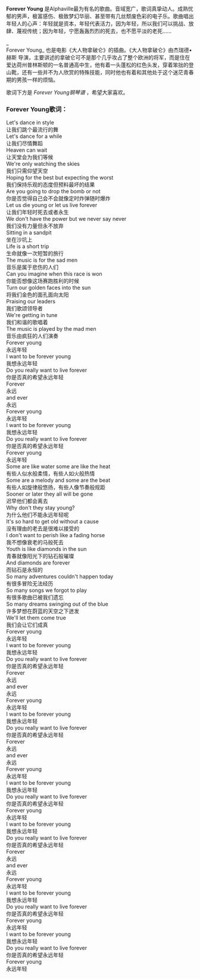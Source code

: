 

**Forever Young**
是Alphaville最为有名的歌曲。音域宽广，歌词真挚动人。成熟忧郁的男声，极富感伤、极致梦幻华丽、甚至带有几丝颓废色彩的电子乐。歌曲唱出年轻人的心声：年轻就是资本，年轻代表活力，因为年轻，所以我们可以挑战、放肆、蔑视传统；因为年轻，宁愿轰轰烈烈的死去，也不愿平淡的老死……

_  
Forever Young_ 也是电影《大人物拿破仑》的插曲。《大人物拿破仑》由杰瑞德•赫斯
导演，主要讲述的拿破仑可不是那个几乎攻占了整个欧洲的将军，而是住在爱达荷州普林斯顿的一名普通高中生，他有着一头蓬松的红色头发，穿着笨拙的登山靴，还有一些并不为人欣赏的特殊技能，同时他也有着和其他处于这个迷茫青春期的男孩一样的烦恼。

  
歌词下方是 _Forever Young钢琴谱_ ，希望大家喜欢。

### Forever Young歌词：

Let's dance in style  
让我们跳个最流行的舞  
Let's dance for a while  
让我们尽情舞蹈  
Heaven can wait  
让天堂会为我们等候  
We're only watching the skies  
我们只需仰望天空  
Hoping for the best but expecting the worst  
我们保持乐观的态度但预料最坏的结果  
Are you going to drop the bomb or not  
你是否觉得自己会不会就像定时炸弹随时爆炸  
Let us die young or let us live forever  
让我们年轻时死去或者永生  
We don't have the power but we never say never  
我们没有力量但永不放弃  
Sitting in a sandpit  
坐在沙坑上  
Life is a short trip  
生命就像一次短暂的旅行  
The music is for the sad men  
音乐是属于悲伤的人们  
Can you imagine when this race is won  
你能否想像这场赛跑胜利的时候  
Turn our golden faces into the sun  
将我们金色的面孔面向太阳  
Praising our leaders  
我们歌颂领导者  
We're getting in tune  
我们和谐的歌唱着  
The music is played by the mad men  
音乐由疯狂的人们演奏  
Forever young  
永远年轻  
I want to be forever young  
我想永远年轻  
Do you really want to live forever  
你是否真的希望永远年轻  
Forever  
永远  
and ever  
永远  
Forever young  
永远年轻  
I want to be forever young  
我想永远年轻  
Do you really want to live forever  
你是否真的希望永远年轻  
Forever young  
永远年轻  
Some are like water some are like the heat  
有些人似水般柔情，有些人如火般热情  
Some are a melody and some are the beat  
有些人如旋律般悠扬，有些人像节奏般规距  
Sooner or later they all will be gone  
迟早他们都会离去  
Why don't they stay young?  
为什么他们不能永远年轻呢  
It's so hard to get old without a cause  
没有理由的老去是很难以接受的  
I don't want to perish like a fading horse  
我不想像衰老的马般死去  
Youth is like diamonds in the sun  
青春就像阳光下的钻石般璀璨  
And diamonds are forever  
而钻石是永恒的  
So many adventures couldn't happen today  
有很多冒险无法经历  
So many songs we forgot to play  
有很多歌曲已被我们遗忘  
So many dreams swinging out of the blue  
许多梦想在蔚蓝的天空之下迸发  
We'll let them come true  
我们会让它们成真  
Forever young  
永远年轻  
I want to be forever young  
我想永远年轻  
Do you really want to live forever  
你是否真的希望永远年轻  
Forever  
永远  
and ever  
永远  
Forever young  
永远年轻  
I want to be forever young  
我想永远年轻  
Do you really want to live forever  
你是否真的希望永远年轻  
Forever  
永远  
and ever  
永远  
Forever young  
永远年轻  
I want to be forever young  
我想永远年轻  
Do you really want to live forever  
你是否真的希望永远年轻  
Forever young  
永远年轻  
I want to be forever young  
我想永远年轻  
Do you really want to live forever  
你是否真的希望永远年轻  
Forever  
永远  
and ever  
永远  
Forever young  
永远年轻  
I want to be forever young  
我想永远年轻  
Do you really want to live forever  
你是否真的希望永远年轻  
Forever young  
永远年轻  
I want to be forever young  
我想永远年轻  
Do you really want to live forever  
你是否真的希望永远年轻  
Forever young  
永远年轻

